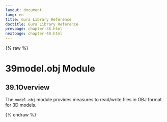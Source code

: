 ```yaml
---
layout: document
lang: en
title: Gura Library Reference
doctitle: Gura Library Reference
prevpage: chapter-38.html
nextpage: chapter-40.html
---
```

{% raw %}
<h1><span class="caption-index-1">39</span><a name="anchor-39"></a>model.obj Module</h1>
<h2><span class="caption-index-2">39.1</span><a name="anchor-39-1"></a>Overview</h2>
<p>
The <code class="highlighter-rouge">model.obj</code> module provides measures to read/write files in OBJ format for 3D models.
</p>
<p />

{% endraw %}
